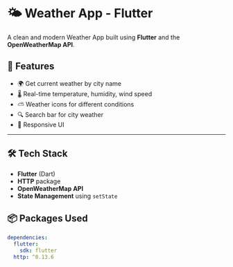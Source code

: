 # 🌤️ Weather App - Flutter

A clean and modern Weather App built using **Flutter** and the **OpenWeatherMap API**.



## 🚀 Features

- 🌍 Get current weather by city name
- 🌡️ Real-time temperature, humidity, wind speed
- ⛅ Weather icons for different conditions
- 🔍 Search bar for city weather
- 📱 Responsive UI

---
## 🛠️ Tech Stack

- **Flutter** (Dart)
- **HTTP** package
- **OpenWeatherMap API**
- **State Management** using `setState`

## 📦 Packages Used

```yaml
dependencies:
  flutter:
    sdk: flutter
  http: ^0.13.6
